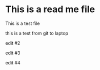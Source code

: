 # This is a read me file

This is a test file

this is a test from git to laptop

edit #2

edit #3

edit #4